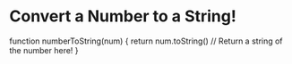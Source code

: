# Convert a Number to a String!

function numberToString(num) {
return num.toString()
// Return a string of the number here!
}
